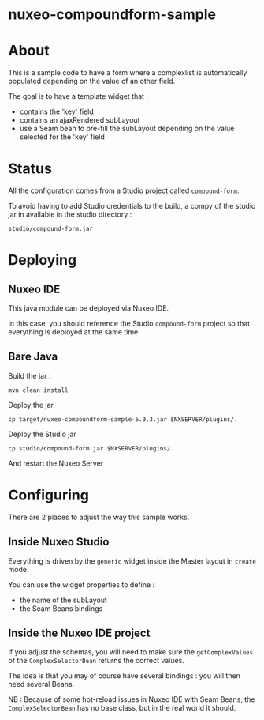 nuxeo-compoundform-sample
=========================

# About

This is a sample code to have a form where a complexlist is automatically populated depending on the value of an other field.

The goal is to have a template widget that :

 - contains the 'key' field
 - contains an ajaxRendered subLayout
 - use a Seam bean to pre-fill the subLayout depending on the value selected for the 'key' field

# Status

All the configuration comes from a Studio project called `compound-form`.

To avoid having to add Studio credentials to the build, a compy of the studio jar in available in the studio directory :

    studio/compound-form.jar

# Deploying

## Nuxeo IDE

This java module can be deployed via Nuxeo IDE.

In this case, you should reference the Studio `compound-form` project so that everything is deployed at the same time.

## Bare Java

Build the jar : 

    mvn clean install

Deploy the jar

    cp target/nuxeo-compoundform-sample-5.9.3.jar $NXSERVER/plugins/.

Deploy the Studio jar 

    cp studio/compound-form.jar $NXSERVER/plugins/.

And restart the Nuxeo Server

# Configuring

There are 2 places to adjust the way this sample works.

## Inside Nuxeo Studio

Everything  is driven by the `generic` widget inside the Master layout in `create` mode.

You can use the widget properties to define :

 - the name of the subLayout
 - the Seam Beans bindings

## Inside the Nuxeo IDE project

If you adjust the schemas, you will need to make sure the `getComplexValues` of the `ComplexSelectorBean` returns the correct values.

The idea is that you may of course have several bindings : you will then need several Beans.

NB : Because of some hot-reload issues in Nuxeo IDE with Seam Beans, the `ComplexSelectorBean` has no base class, but in the real world it should.

